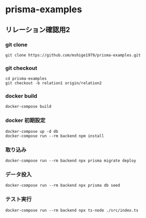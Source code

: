# prisma-examples

## リレーション確認用2

### git clone

```
git clone https://github.com/mshige1979/prisma-examples.git
```

### git checkout

```
cd prisma-examples
git checkout -b relation1 origin/relation2
```

### docker build

```
docker-compose build
```

### docker 初期設定

```
docker-compose up -d db
docker-compose run --rm backend npm install

```

### 取り込み

```
docker-compose run --rm backend npx prisma migrate deploy
```

### データ投入

```
docker-compose run --rm backend npx prisma db seed
```

### テスト実行
```
docker-compose run --rm backend npx ts-node ./src/index.ts
```
